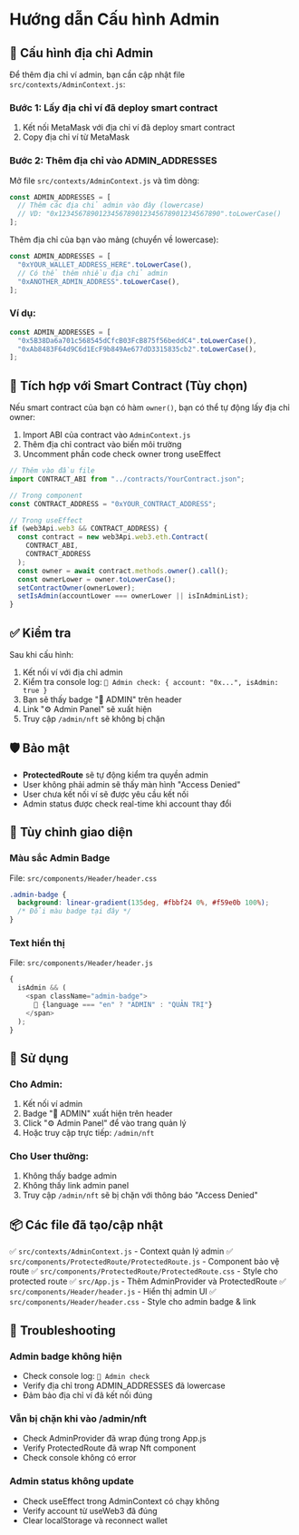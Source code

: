 # Hướng dẫn Cấu hình Admin

## 🔐 Cấu hình địa chỉ Admin

Để thêm địa chỉ ví admin, bạn cần cập nhật file `src/contexts/AdminContext.js`:

### Bước 1: Lấy địa chỉ ví đã deploy smart contract

1. Kết nối MetaMask với địa chỉ ví đã deploy smart contract
2. Copy địa chỉ ví từ MetaMask

### Bước 2: Thêm địa chỉ vào ADMIN_ADDRESSES

Mở file `src/contexts/AdminContext.js` và tìm dòng:

```javascript
const ADMIN_ADDRESSES = [
  // Thêm các địa chỉ admin vào đây (lowercase)
  // VD: "0x1234567890123456789012345678901234567890".toLowerCase()
];
```

Thêm địa chỉ của bạn vào mảng (chuyển về lowercase):

```javascript
const ADMIN_ADDRESSES = [
  "0xYOUR_WALLET_ADDRESS_HERE".toLowerCase(),
  // Có thể thêm nhiều địa chỉ admin
  "0xANOTHER_ADMIN_ADDRESS".toLowerCase(),
];
```

### Ví dụ:

```javascript
const ADMIN_ADDRESSES = [
  "0x5B38Da6a701c568545dCfcB03FcB875f56beddC4".toLowerCase(),
  "0xAb8483F64d9C6d1EcF9b849Ae677dD3315835cb2".toLowerCase(),
];
```

## 📝 Tích hợp với Smart Contract (Tùy chọn)

Nếu smart contract của bạn có hàm `owner()`, bạn có thể tự động lấy địa chỉ owner:

1. Import ABI của contract vào `AdminContext.js`
2. Thêm địa chỉ contract vào biến môi trường
3. Uncomment phần code check owner trong useEffect

```javascript
// Thêm vào đầu file
import CONTRACT_ABI from "../contracts/YourContract.json";

// Trong component
const CONTRACT_ADDRESS = "0xYOUR_CONTRACT_ADDRESS";

// Trong useEffect
if (web3Api.web3 && CONTRACT_ADDRESS) {
  const contract = new web3Api.web3.eth.Contract(
    CONTRACT_ABI,
    CONTRACT_ADDRESS
  );
  const owner = await contract.methods.owner().call();
  const ownerLower = owner.toLowerCase();
  setContractOwner(ownerLower);
  setIsAdmin(accountLower === ownerLower || isInAdminList);
}
```

## ✅ Kiểm tra

Sau khi cấu hình:

1. Kết nối ví với địa chỉ admin
2. Kiểm tra console log: `🔐 Admin check: { account: "0x...", isAdmin: true }`
3. Bạn sẽ thấy badge "👑 ADMIN" trên header
4. Link "⚙️ Admin Panel" sẽ xuất hiện
5. Truy cập `/admin/nft` sẽ không bị chặn

## 🛡️ Bảo mật

- **ProtectedRoute** sẽ tự động kiểm tra quyền admin
- User không phải admin sẽ thấy màn hình "Access Denied"
- User chưa kết nối ví sẽ được yêu cầu kết nối
- Admin status được check real-time khi account thay đổi

## 🎨 Tùy chỉnh giao diện

### Màu sắc Admin Badge

File: `src/components/Header/header.css`

```css
.admin-badge {
  background: linear-gradient(135deg, #fbbf24 0%, #f59e0b 100%);
  /* Đổi màu badge tại đây */
}
```

### Text hiển thị

File: `src/components/Header/header.js`

```javascript
{
  isAdmin && (
    <span className="admin-badge">
      👑 {language === "en" ? "ADMIN" : "QUẢN TRỊ"}
    </span>
  );
}
```

## 🚀 Sử dụng

### Cho Admin:

1. Kết nối ví admin
2. Badge "👑 ADMIN" xuất hiện trên header
3. Click "⚙️ Admin Panel" để vào trang quản lý
4. Hoặc truy cập trực tiếp: `/admin/nft`

### Cho User thường:

1. Không thấy badge admin
2. Không thấy link admin panel
3. Truy cập `/admin/nft` sẽ bị chặn với thông báo "Access Denied"

## 📦 Các file đã tạo/cập nhật

✅ `src/contexts/AdminContext.js` - Context quản lý admin
✅ `src/components/ProtectedRoute/ProtectedRoute.js` - Component bảo vệ route
✅ `src/components/ProtectedRoute/ProtectedRoute.css` - Style cho protected route
✅ `src/App.js` - Thêm AdminProvider và ProtectedRoute
✅ `src/components/Header/header.js` - Hiển thị admin UI
✅ `src/components/Header/header.css` - Style cho admin badge & link

## 🔧 Troubleshooting

### Admin badge không hiện

- Check console log: `🔐 Admin check`
- Verify địa chỉ trong ADMIN_ADDRESSES đã lowercase
- Đảm bảo địa chỉ ví đã kết nối đúng

### Vẫn bị chặn khi vào /admin/nft

- Check AdminProvider đã wrap đúng trong App.js
- Verify ProtectedRoute đã wrap Nft component
- Check console không có error

### Admin status không update

- Check useEffect trong AdminContext có chạy không
- Verify account từ useWeb3 đã đúng
- Clear localStorage và reconnect wallet
